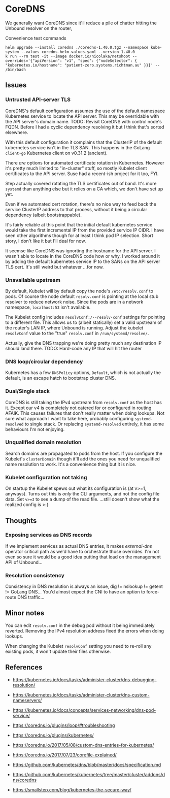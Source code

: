 # CoreDNS

We generally want CoreDNS since it'll reduce a pile of chatter hitting the Unbound resolver on the router,

Convenience test commands

```shell
helm upgrade --install coredns ./coredns-1.40.0.tgz --namespace kube-system --values coredns-helm-values.yaml --version 1.40.0
k run --rm test -it --image docker.io/nicolaka/netshoot --overrides='{"apiVersion": "v1", "spec": {"nodeSelector": { "kubernetes.io/hostname": "patient-zero.systems.richtman.au" }}}' -- /bin/bash
```

## Issues

### Untrusted API-server TLS

CoreDNS's default configuration assumes the use of the default namespace Kubernetes service to locate the API server.
This may be overridable with the API server's domain name.
TODO: Revisit CoreDNS with control node's FQDN.
Before I had a cyclic dependency resolving it but I think that's sorted elsewhere.

With this default configuration it complains that the ClusterIP of the default kubernetes service isn't in the TLS SAN.
This happens in the GoLang `client-go` Kubernetes client on v0.31.2 (ancient).

There _are_ options for automated certificate rotation in Kubernetes.
However it's pretty much limited to "in-cluster" stuff, so mostly Kubelet client certificates to the API server.
Suse had a recent-ish project for it too, FYI.

Step actually covered rotating the TLS certificates out of band.
It's more `systemd` than anything else but it relies on a CA which, we don't have set up yet.

Even if we automated cert rotation, there's no nice way to feed back the service ClusterIP address to that process,
without it being a circular dependency (albeit bootstrappable).

It's fairly reliable at this point that the initial default kubernetes service would take the first incremental
IP from the provided service IP CIDR. I have seen other algorithms though for at least I think pod IP selection.
Short story, I don't like it but I'll deal for now.

It seemse like CoreDNS was ignorting the hostname for the API server.
I wasn't able to locate in the CoreDNS code how or why.
I worked around it by adding the default kubernetes service IP to the SANs on the API server TLS cert.
It's still weird but whatever ...for now.

### Unavailable upstream

By default, Kubelet will by default copy the node's `/etc/resolv.conf` to pods.
Of course the node default `resolv.conf` is pointing at the local stub resolver to reduce network noise.
Since the pods are in a network namespace, `localhost:53` isn't available.

The Kubelet config includes `resolvConf:/--resolv-conf` settings for pointing to a different file.
This allows us to (albeit statically) set a valid upstream of the router's LAN IP, where Unbound is running.
Adjust the kubelet `resolvConf` value to the "true" `resolv.conf` in `/run/systemd/resolve/`.

Actually, give the DNS trapping we're doing pretty much any destination IP should land there.
TODO: Hard-code any IP that will hit the router

### DNS loop/circular dependency

Kubernetes has a few `DNSPolicy` options, `Default`, which is not actually the default,
is an escape hatch to bootstrap cluster DNS.

### Dual/Single stack

CoreDNS is still taking the IPv4 upstream from `resolv.conf` as the host has it.
Except our v4 is completely not catered for or configured in routing AFAIK.
This causes failures that don't really matter when doing lookups.
Not sure what approach I want to take here, probably configuring `systemd-resolved` to single stack.
Or replacing `systemd-resolved` entirely, it has some behaviours I'm not enjoying.

### Unqualified domain resolution

Search domains are propagated to pods from the host.
If you configure the Kubelet's `clusterDomain` though it'll add the ones you need for unqualified name resolution to work.
It's a convenience thing but it is nice.

### Kubelet configuration not taking

On startup the Kubelet spews out what its configuration is (at v>=1, anyways).
Turns out this is _only_ the CLI arguments, and not the config file data.
Set `v>=3` to see a dump of the read file.
...still doesn't show what the realized config is >:(

## Thoughts

### Exposing services as DNS records

If we implement services as actual DNS entries, it makes _external-dns_ operator critical path as we'd have to orchestrate those overrides.
I'm not even so sure it would be a good idea putting that load on the management API of Unbound...

### Resolution consistency

Consistency in DNS resolution is always an issue, dig != nslookup != getent != GoLang DNS...
You'd almost expect the CNI to have an option to force-route DNS traffic...

## Minor notes

You can edit `resolv.conf` in the debug pod without it being immediately reverted.
Removing the IPv4 resolution address fixed the errors when doing lookups.

When changing the Kubelet `resolvConf` setting you need to re-roll any existing pods, it won't update their files otherwise.

## References

- https://kubernetes.io/docs/tasks/administer-cluster/dns-debugging-resolution/
- https://kubernetes.io/docs/tasks/administer-cluster/dns-custom-nameservers/
- https://kubernetes.io/docs/concepts/services-networking/dns-pod-service/

- https://coredns.io/plugins/loop/#troubleshooting
- https://coredns.io/plugins/kubernetes/
- https://coredns.io/2017/05/08/custom-dns-entries-for-kubernetes/
- https://coredns.io/2017/07/23/corefile-explained/
- https://github.com/kubernetes/dns/blob/master/docs/specification.md
- https://github.com/kubernetes/kubernetes/tree/master/cluster/addons/dns/coredns
- https://smallstep.com/blog/kubernetes-the-secure-way/
